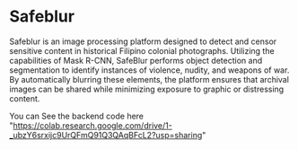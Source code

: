 # Safeblur
 Safeblur is an image processing platform designed to detect and censor sensitive content in historical Filipino colonial photographs. Utilizing the capabilities of Mask R-CNN, SafeBlur performs object detection and segmentation to identify instances of violence, nudity, and weapons of war. By automatically blurring these elements, the platform ensures that archival images can be shared while minimizing exposure to graphic or distressing content.


You can See the backend code here "https://colab.research.google.com/drive/1-_ubzY6srxijc9UrQFmQ91Q3QAqBFcL2?usp=sharing"
